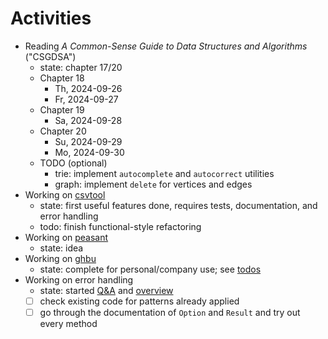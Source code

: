 # Activities

- Reading _A Common-Sense Guide to Data Structures and Algorithms_ ("CSGDSA")
    - state: chapter 17/20
    - Chapter 18
        - Th, 2024-09-26
        - Fr, 2024-09-27
    - Chapter 19
        - Sa, 2024-09-28
    - Chapter 20
        - Su, 2024-09-29
        - Mo, 2024-09-30
    - TODO (optional)
        - trie: implement `autocomplete` and `autocorrect` utilities
        - graph: implement `delete` for vertices and edges
- Working on [csvtool](https://github.com/patrickbucher/csvtool)
    - state: first useful features done, requires tests, documentation, and
      error handling
    - todo: finish functional-style refactoring
- Working on [peasant](https://github.com/patrickbucher/peasant)
    - state: idea
- Working on [ghbu](https://github.com/patrickbucher/ghbu)
    - state: complete for personal/company use; see
      [todos](https://github.com/patrickbucher/ghbu?tab=readme-ov-file#todo)
- Working on error handling
    - state: started [Q&A](error-handling/error-handling.md) and
      [overview](error-handling/error-handling.png)
    - [ ] check existing code for patterns already applied
    - [ ] go through the documentation of `Option` and `Result` and try out every method
